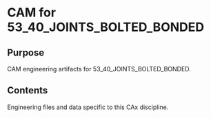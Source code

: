 # CAM for 53_40_JOINTS_BOLTED_BONDED

## Purpose
CAM engineering artifacts for 53_40_JOINTS_BOLTED_BONDED.

## Contents
Engineering files and data specific to this CAx discipline.
